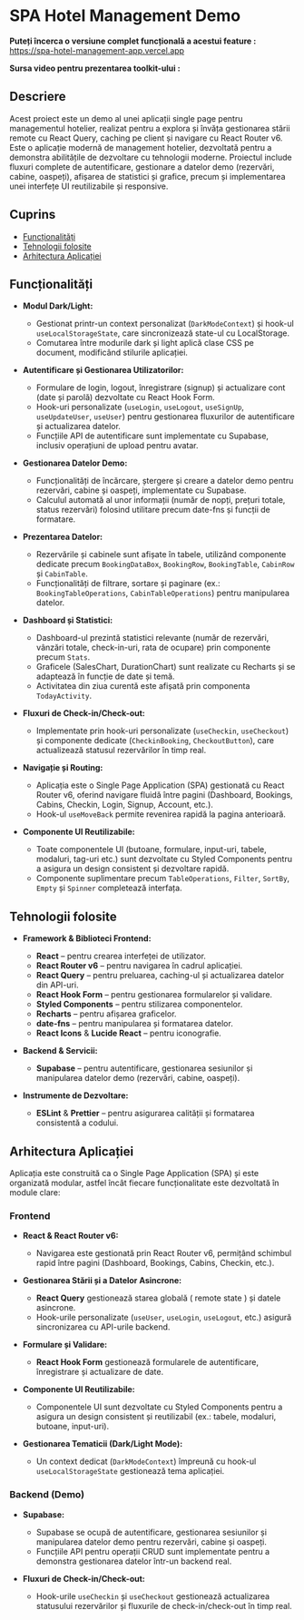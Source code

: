# SPA Hotel Management Demo

**Puteți încerca o versiune complet funcțională a acestui feature :** https://spa-hotel-management-app.vercel.app

**Sursa video pentru prezentarea toolkit-ului :**

## Descriere

Acest proiect este un demo al unei aplicații single page pentru managementul hotelier, realizat pentru a explora și învăța gestionarea stării remote cu React Query, caching pe client și navigare cu React Router v6.
Este o aplicație modernă de management hotelier, dezvoltată pentru a demonstra abilitățile de dezvoltare cu tehnologii moderne. Proiectul include fluxuri complete de autentificare, gestionare a datelor demo (rezervări, cabine, oaspeți), afișarea de statistici și grafice, precum și implementarea unei interfețe UI reutilizabile și responsive.

## Cuprins

- [Funcționalități](#funcționalități)
- [Tehnologii folosite](#tehnologii-folosite)
- [Arhitectura Aplicației](#arhitectura-aplicației)

## Funcționalități

- **Modul Dark/Light:**

  - Gestionat printr-un context personalizat (`DarkModeContext`) și hook-ul `useLocalStorageState`, care sincronizează state-ul cu LocalStorage.
  - Comutarea între modurile dark și light aplică clase CSS pe document, modificând stilurile aplicației.

- **Autentificare și Gestionarea Utilizatorilor:**

  - Formulare de login, logout, înregistrare (signup) și actualizare cont (date și parolă) dezvoltate cu React Hook Form.
  - Hook-uri personalizate (`useLogin`, `useLogout`, `useSignUp`, `useUpdateUser`, `useUser`) pentru gestionarea fluxurilor de autentificare și actualizarea datelor.
  - Funcțiile API de autentificare sunt implementate cu Supabase, inclusiv operațiuni de upload pentru avatar.

- **Gestionarea Datelor Demo:**

  - Funcționalități de încărcare, ștergere și creare a datelor demo pentru rezervări, cabine și oaspeți, implementate cu Supabase.
  - Calculul automată al unor informații (număr de nopți, prețuri totale, status rezervări) folosind utilitare precum date-fns și funcții de formatare.

- **Prezentarea Datelor:**

  - Rezervările și cabinele sunt afișate în tabele, utilizând componente dedicate precum `BookingDataBox`, `BookingRow`, `BookingTable`, `CabinRow` și `CabinTable`.
  - Funcționalități de filtrare, sortare și paginare (ex.: `BookingTableOperations`, `CabinTableOperations`) pentru manipularea datelor.

- **Dashboard și Statistici:**

  - Dashboard-ul prezintă statistici relevante (număr de rezervări, vânzări totale, check-in-uri, rata de ocupare) prin componente precum `Stats`.
  - Graficele (SalesChart, DurationChart) sunt realizate cu Recharts și se adaptează în funcție de date și temă.
  - Activitatea din ziua curentă este afișată prin componenta `TodayActivity`.

- **Fluxuri de Check-in/Check-out:**

  - Implementate prin hook-uri personalizate (`useCheckin`, `useCheckout`) și componente dedicate (`CheckinBooking`, `CheckoutButton`), care actualizează statusul rezervărilor în timp real.

- **Navigație și Routing:**

  - Aplicația este o Single Page Application (SPA) gestionată cu React Router v6, oferind navigare fluidă între pagini (Dashboard, Bookings, Cabins, Checkin, Login, Signup, Account, etc.).
  - Hook-ul `useMoveBack` permite revenirea rapidă la pagina anterioară.

- **Componente UI Reutilizabile:**
  - Toate componentele UI (butoane, formulare, input-uri, tabele, modaluri, tag-uri etc.) sunt dezvoltate cu Styled Components pentru a asigura un design consistent și dezvoltare rapidă.
  - Componente suplimentare precum `TableOperations`, `Filter`, `SortBy`, `Empty` și `Spinner` completează interfața.

## Tehnologii folosite

- **Framework & Biblioteci Frontend:**
  - **React** – pentru crearea interfeței de utilizator.
  - **React Router v6** – pentru navigarea în cadrul aplicației.
  - **React Query** – pentru preluarea, caching-ul și actualizarea datelor din API-uri.
  - **React Hook Form** – pentru gestionarea formularelor și validare.
  - **Styled Components** – pentru stilizarea componentelor.
  - **Recharts** – pentru afișarea graficelor.
  - **date-fns** – pentru manipularea și formatarea datelor.
  - **React Icons** & **Lucide React** – pentru iconografie.
- **Backend & Servicii:**

  - **Supabase** – pentru autentificare, gestionarea sesiunilor și manipularea datelor demo (rezervări, cabine, oaspeți).

- **Instrumente de Dezvoltare:**
  - **ESLint** & **Prettier** – pentru asigurarea calității și formatarea consistentă a codului.

## Arhitectura Aplicației

Aplicația este construită ca o Single Page Application (SPA) și este organizată modular, astfel încât fiecare funcționalitate este dezvoltată în module clare:

### Frontend

- **React & React Router v6:**

  - Navigarea este gestionată prin React Router v6, permițând schimbul rapid între pagini (Dashboard, Bookings, Cabins, Checkin, etc.).

- **Gestionarea Stării și a Datelor Asincrone:**

  - **React Query** gestionează starea globală ( remote state ) și datele asincrone.
  - Hook-urile personalizate (`useUser`, `useLogin`, `useLogout`, etc.) asigură sincronizarea cu API-urile backend.

- **Formulare și Validare:**
  - **React Hook Form** gestionează formularele de autentificare, înregistrare și actualizare de date.
- **Componente UI Reutilizabile:**
  - Componentele UI sunt dezvoltate cu Styled Components pentru a asigura un design consistent și reutilizabil (ex.: tabele, modaluri, butoane, input-uri).
- **Gestionarea Tematicii (Dark/Light Mode):**
  - Un context dedicat (`DarkModeContext`) împreună cu hook-ul `useLocalStorageState` gestionează tema aplicației.

### Backend (Demo)

- **Supabase:**

  - Supabase se ocupă de autentificare, gestionarea sesiunilor și manipularea datelor demo pentru rezervări, cabine și oaspeți.
  - Funcțiile API pentru operații CRUD sunt implementate pentru a demonstra gestionarea datelor într-un backend real.

- **Fluxuri de Check-in/Check-out:**
  - Hook-urile `useCheckin` și `useCheckout` gestionează actualizarea statusului rezervărilor și fluxurile de check-in/check-out în timp real.
